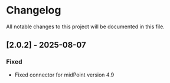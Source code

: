# Changelog

All notable changes to this project will be documented in this file.

## [2.0.2] - 2025-08-07

### Fixed
- Fixed connector for midPoint version 4.9